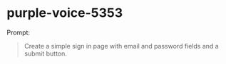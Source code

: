 # purple-voice-5353

Prompt:
> Create a simple sign in page with email and password fields and a submit button.